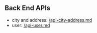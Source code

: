  **Back End APIs**
--
* city and address:  <a href="api-city-address.md">/api-city-address.md</a>
* user:  <a href="api-user.md">/api-user.md</a>
